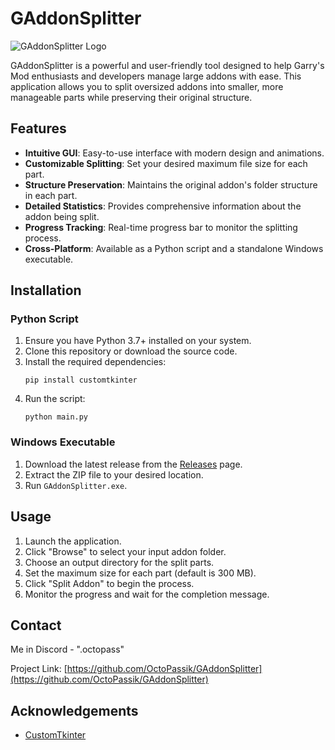 # GAddonSplitter

![GAddonSplitter Logo](https://images-ext-1.discordapp.net/external/yYexyWsm3duPKxQ08aBE5voSOFVHm0i9tJPev5Rvf8o/https/i.imgur.com/YVswRsd.png?format=webp&quality=lossless&width=736&height=662)

GAddonSplitter is a powerful and user-friendly tool designed to help Garry's Mod enthusiasts and developers manage large addons with ease. This application allows you to split oversized addons into smaller, more manageable parts while preserving their original structure.

## Features

- **Intuitive GUI**: Easy-to-use interface with modern design and animations.
- **Customizable Splitting**: Set your desired maximum file size for each part.
- **Structure Preservation**: Maintains the original addon's folder structure in each part.
- **Detailed Statistics**: Provides comprehensive information about the addon being split.
- **Progress Tracking**: Real-time progress bar to monitor the splitting process.
- **Cross-Platform**: Available as a Python script and a standalone Windows executable.

## Installation

### Python Script

1. Ensure you have Python 3.7+ installed on your system.
2. Clone this repository or download the source code.
3. Install the required dependencies:
   ```
   pip install customtkinter
   ```
4. Run the script:
   ```
   python main.py
   ```

### Windows Executable

1. Download the latest release from the [Releases](https://github.com/OctoPassik/GAddonSplitter/releases) page.
2. Extract the ZIP file to your desired location.
3. Run `GAddonSplitter.exe`.

## Usage

1. Launch the application.
2. Click "Browse" to select your input addon folder.
3. Choose an output directory for the split parts.
4. Set the maximum size for each part (default is 300 MB).
5. Click "Split Addon" to begin the process.
6. Monitor the progress and wait for the completion message.

## Contact

Me in Discord - ".octopass"

Project Link: [https://github.com/OctoPassik/GAddonSplitter](https://github.com/OctoPassik/GAddonSplitter)

## Acknowledgements

- [CustomTkinter](https://github.com/TomSchimansky/CustomTkinter)
